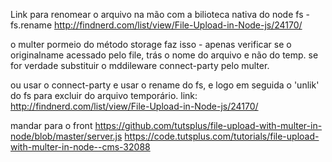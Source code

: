 
Link para renomear o arquivo na mão com a bilioteca nativa do node fs - fs.rename 
http://findnerd.com/list/view/File-Upload-in-Node-js/24170/

o multer pormeio do método storage faz isso - apenas verificar se o originalname acessado pelo file, trás o nome do arquivo e não do temp. se for verdade substituir o mddileware connect-party
pelo multer.

ou usar o connect-party e usar o rename do fs, e logo em seguida o 'unlik' do fs para excluir do arquivo temporário.
link: http://findnerd.com/list/view/File-Upload-in-Node-js/24170/


mandar para o front
https://github.com/tutsplus/file-upload-with-multer-in-node/blob/master/server.js
https://code.tutsplus.com/tutorials/file-upload-with-multer-in-node--cms-32088
